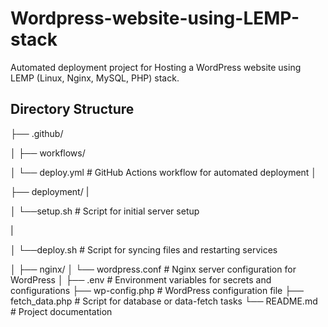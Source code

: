 # Wordpress-website-using-LEMP-stack
Automated deployment project for Hosting a WordPress website using LEMP (Linux, Nginx, MySQL, PHP) stack.




## Directory Structure

├── .github/

│   ├── workflows/

│                    └── deploy.yml     # GitHub Actions workflow for automated deployment
│

├── deployment/
|

│                    └──setup.sh           # Script for initial server setup

|

│                    └──deploy.sh          # Script for syncing files and restarting services

│
├── nginx/
│                     └── wordpress.conf     # Nginx server configuration for WordPress
│
├── .env                   # Environment variables for secrets and configurations
├── wp-config.php          # WordPress configuration file
├── fetch_data.php         # Script for database or data-fetch tasks
└── README.md              # Project documentation
